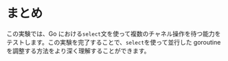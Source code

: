 # まとめ

この実験では、Go における`select`文を使って複数のチャネル操作を待つ能力をテストします。この実験を完了することで、`select`を使って並行した goroutine を調整する方法をより深く理解することができます。
